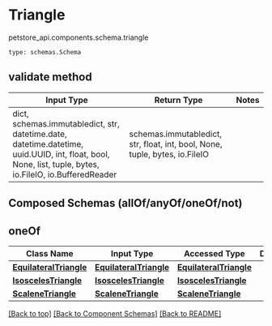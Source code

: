 # Triangle
petstore_api.components.schema.triangle
```
type: schemas.Schema
```

## validate method
Input Type | Return Type | Notes
------------ | ------------- | -------------
dict, schemas.immutabledict, str, datetime.date, datetime.datetime, uuid.UUID, int, float, bool, None, list, tuple, bytes, io.FileIO, io.BufferedReader | schemas.immutabledict, str, float, int, bool, None, tuple, bytes, io.FileIO |

## Composed Schemas (allOf/anyOf/oneOf/not)
## oneOf
Class Name | Input Type | Accessed Type | Description | Notes
---------- | ---------- | ------------- | ----------- | -----
[**EquilateralTriangle**](equilateral_triangle.md) | [**EquilateralTriangle**](equilateral_triangle.md) | [**EquilateralTriangle**](equilateral_triangle.md) |  |
[**IsoscelesTriangle**](isosceles_triangle.md) | [**IsoscelesTriangle**](isosceles_triangle.md) | [**IsoscelesTriangle**](isosceles_triangle.md) |  |
[**ScaleneTriangle**](scalene_triangle.md) | [**ScaleneTriangle**](scalene_triangle.md) | [**ScaleneTriangle**](scalene_triangle.md) |  |

[[Back to top]](#top) [[Back to Component Schemas]](../../../README.md#Component-Schemas) [[Back to README]](../../../README.md)
